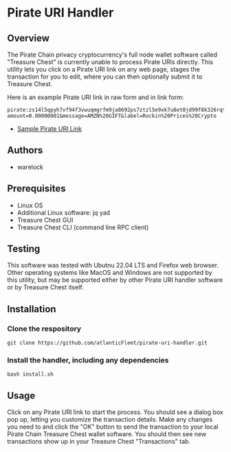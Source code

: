 # Pirate URI Handler

## Overview

The Pirate Chain privacy cryptocurrency's full node wallet software called "Treasure Chest" is currently unable to process Pirate URIs directly. This utility lets you click on a Pirate URI link on any web page, stages the transaction for you to edit, where you can then optionally submit it to Treasure Chest.

Here is an example Pirate URI link in raw form and in link form:

```
pirate:zs14l5qpyh7vf94f3vwuqmgrfm9ja8692ps7ztzl5e9xk7u8et0jd99f8k326rqt2htk42kz4y6q4p?amount=0.00000001&message=AMZN%20GIFT&label=Rockin%20Prices%20Crypto
```

- [Sample Pirate URI Link](pirate:zs14l5qpyh7vf94f3vwuqmgrfm9ja8692ps7ztzl5e9xk7u8et0jd99f8k326rqt2htk42kz4y6q4p?amount=0.00000001&message=AMZN%20GIFT&label=Rockin%20Prices%20Crypto")

## Authors

- warelock

## Prerequisites

- Linux OS
- Additional Linux software: jq yad
- Treasure Chest GUI
- Treasure Chest CLI (command line RPC client)

## Testing

This software was tested with Ubutnu 22.04 LTS and Firefox web browser. Other operating systems like MacOS and Windows are not supported by this utility, but may be supported either by other Pirate URI handler software or by Treasure Chest itself.

## Installation

### Clone the respository

```
git clone https://github.com/atlanticFleet/pirate-uri-handler.git
```

### Install the handler, including any dependencies

```
bash install.sh
```

## Usage

Click on any Pirate URI link to start the process. You should see a dialog box pop up, letting you customize the transaction details. Make any changes you need to and click the "OK" button to send the transaction to your local Pirate Chain Treasure Chest wallet software. You should then see new transactions show up in your Treasure Chest "Transactions" tab.
